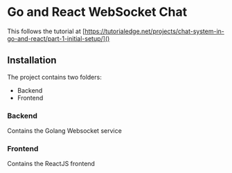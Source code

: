 # Go and React WebSocket Chat

This follows the tutorial at [https://tutorialedge.net/projects/chat-system-in-go-and-react/part-1-initial-setup/]()

## Installation

The project contains two folders:

* Backend
* Frontend

### Backend

Contains the Golang Websocket service

### Frontend

Contains the ReactJS frontend

